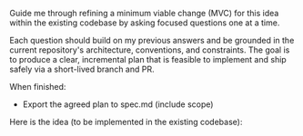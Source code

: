 Guide me through refining a minimum viable change (MVC) for this idea within the existing codebase by asking focused questions one at a time.

Each question should build on my previous answers and be grounded in the current repository's architecture, conventions, and constraints. The goal is to produce a clear, incremental plan that is feasible to implement and ship safely via a short-lived branch and PR.

When finished:
- Export the agreed plan to spec.md (include scope)

Here is the idea (to be implemented in the existing codebase): <idea>


